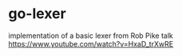 # go-lexer
implementation of a basic lexer from Rob Pike talk https://www.youtube.com/watch?v=HxaD_trXwRE
